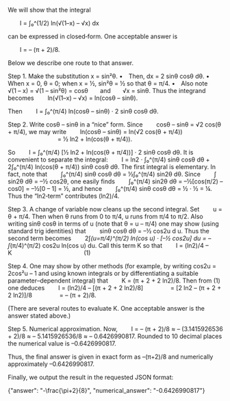 We will show that the integral

  I = ∫₀^(1/2) ln(√(1–x) – √x) dx

can be expressed in closed‐form. One acceptable answer is

  I = – (π + 2)/8.

Below we describe one route to that answer.

Step 1. Make the substitution x = sin²θ.
• Then, dx = 2 sinθ cosθ dθ.
• When x = 0, θ = 0; when x = ½, sin²θ = ½ so that θ = π/4.
• Also note
  √(1 – x) = √(1 – sin²θ) = cosθ  and  √x = sinθ.
Thus the integrand becomes
  ln(√(1–x) – √x) = ln(cosθ – sinθ).

Then
  I = ∫₀^(π/4) ln(cosθ – sinθ) · 2 sinθ cosθ dθ.

Step 2. Write cosθ – sinθ in a “nice” form.
Since
  cosθ – sinθ = √2 cos(θ + π/4),
we may write
  ln(cosθ – sinθ) = ln(√2 cos(θ + π/4))
         = ½ ln2 + ln(cos(θ + π/4)).

So
  I = ∫₀^(π/4) [½ ln2 + ln(cos(θ + π/4))] · 2 sinθ cosθ dθ.
It is convenient to separate the integral:
  I = ln2 · ∫₀^(π/4) sinθ cosθ dθ + 2∫₀^(π/4) ln(cos(θ + π/4)) sinθ cosθ dθ.
The first integral is elementary. In fact, note that
  ∫₀^(π/4) sinθ cosθ dθ = ½∫₀^(π/4) sin2θ dθ.
Since
  ∫ sin2θ dθ = –½ cos2θ,
one easily finds
  ∫₀^(π/4) sin2θ dθ = –½[cos(π/2) – cos0] = –½[0 – 1] = ½,
and hence
  ∫₀^(π/4) sinθ cosθ dθ = ½ · ½ = ¼.
Thus the “ln2‐term” contributes (ln2)/4.

Step 3. A change of variable now cleans up the second integral.
Set
  u = θ + π/4.
Then when θ runs from 0 to π/4, u runs from π/4 to π/2.
Also writing sinθ cosθ in terms of u (note that θ = u – π/4) one may show (using standard trig identities) that
  sinθ cosθ dθ = –½ cos2u d u.
Thus the second term becomes
  2∫_(u=π/4)^(π/2) ln(cos u) · [–½ cos2u] du = –∫_(π/4)^(π/2) cos2u ln(cos u) du.
Call this term K so that
  I = (ln2)/4 – K            (1)

Step 4. One may show by other methods (for example, by writing cos2u = 2cos²u – 1 and using known integrals or by differentiating a suitable parameter–dependent integral) that
  K = (π + 2 + 2 ln2)/8.
Then from (1) one deduces
  I = (ln2)/4 – [(π + 2 + 2 ln2)/8]
     = [2 ln2 – (π + 2 + 2 ln2)]/8
     = – (π + 2)/8.

(There are several routes to evaluate K. One acceptable answer is the answer stated above.)

Step 5. Numerical approximation.
Now,
  I = – (π + 2)/8 ≈ – (3.1415926536 + 2)/8 ≈ – 5.1415926536/8 ≈ – 0.6426990817.
Rounded to 10 decimal places the numerical value is –0.6426990817.

Thus, the final answer is given in exact form as –(π+2)/8 and numerically approximately –0.6426990817.

Finally, we output the result in the requested JSON format:

{"answer": "-\\frac{\\pi+2}{8}", "numerical_answer": "-0.6426990817"}
